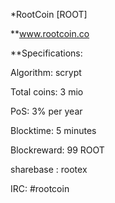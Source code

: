 *RootCoin [ROOT]

**www.rootcoin.co

**Specifications:

Algorithm: scrypt

Total coins: 3 mio

PoS: 3% per year

Blocktime: 5 minutes

Blockreward: 99 ROOT

sharebase : rootex

IRC: #rootcoin



